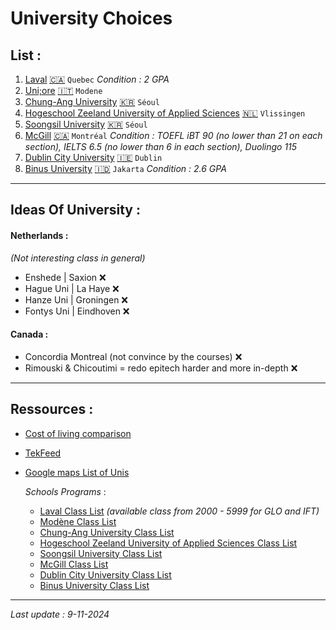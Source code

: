# University Choices 

## List :
1. [Laval](./laval_class.md) [🇨🇦](https://www.ulaval.ca/) `Quebec` *Condition : 2 GPA*
2. [Uni;ore](./modene_class.md) [🇮🇹](https://www.unimore.it/) `Modene`
3. [Chung-Ang University](./chungang_class.md) [🇰🇷](https://neweng.cau.ac.kr/engneweng/) `Séoul`
4. [Hogeschool Zeeland University of Applied Sciences](./hoge_class.md) [🇳🇱](https://hz.nl/en) `Vlissingen`
5. [Soongsil University](./soongsil_class.md) [🇰🇷](https://www.ssu.ac.kr/) `Séoul`
6. [McGill](./mcgill_class.md) [🇨🇦](https://www.mcgill.ca/continuingstudies/areas-study/scs-certificate-management) `Montréal` *Condition : TOEFL iBT 90 (no lower than 21 on each section), IELTS 6.5 (no lower than 6 in each section), Duolingo 115* 
7. [Dublin City University](./dublin_class.md) [🇮🇪](https://www.dcu.ie/) `Dublin`
8. [Binus University](./binus_class.md) [🇮🇩](https://www.binus.ac.id/) `Jakarta` *Condition : 2.6 GPA*

---

## Ideas Of University : <br />
#### Netherlands : 
*(Not interesting class in general)*
- Enshede | Saxion ❌
- Hague Uni | La Haye ❌
- Hanze Uni | Groningen ❌
- Fontys Uni | Eindhoven ❌ <br />

#### Canada :
- Concordia Montreal (not convince by the courses) ❌
- Rimouski & Chicoutimi = redo epitech harder and more in-depth ❌

---

## Ressources : <br />
- [Cost of living comparison](https://www.numbeo.com/cost-of-living/)
- [TekFeed](https://tekfeed.epitech.eu/#/)
- [Google maps List of Unis](https://maps.app.goo.gl/qfqqFw1qHqu1bXmz5)

    *Schools Programs* : <br />
    - [Laval Class List](https://www.ulaval.ca/etudes/cours?search=&matieres%5B0%5D=0&matieres%5B87%5D=87&day=All&start=All&end=All&field_sections_course_nbcred_min=All&field_sections_course_nbcred_max=All) *(available class from 2000 - 5999 for GLO and IFT)*
    - [Modène Class List](https://unimore.coursecatalogue.cineca.it/corsi/2023/10861/insegnamenti/10000?schemaid=20865)
    - [Chung-Ang University Class List](./chungang_class.md)
    - [Hogeschool Zeeland University of Applied Sciences Class List](https://hz.nl/en/study-programmes/information-communication-technology-exchange)
    - [Soongsil University Class List](https://www.ssu.ac.kr/web/eng/academics_01_t1)
    - [McGill Class List](https://www.mcgill.ca/continuingstudies/areas-study/scs-certificate-management)
    - [Dublin City University Class List](https://www.dcu.ie/courses/undergraduate/information-technology.shtml)
    - [Binus University Class List](https://binus.ac.id/program/undergraduate/computer-science/)

---

*Last update : 9-11-2024*
